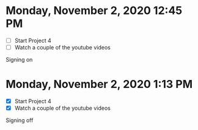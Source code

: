 # Monday, November  2, 2020 12:45 PM
- [ ] Start Project 4
- [ ] Watch a couple of the youtube videos

Signing on

# Monday, November  2, 2020 1:13 PM
- [x] Start Project 4
- [x] Watch a couple of the youtube videos

Signing off